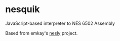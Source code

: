 # nesquik
JavaScript-based interpreter to NES 6502 Assembly

Based from emkay's [nesly](https://github.com/emkay/nesly) project.
